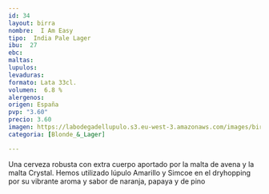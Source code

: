 ```yaml
---
id: 34
layout: birra
nombre:  I Am Easy
tipo:  India Pale Lager
ibu:  27
ebc:
maltas: 
lupulos: 
levaduras: 
formato: Lata 33cl.
volumen:  6.8 %
alergenos: 
origen: España
pvp: "3.60"
precio: 3.60
imagen: https://labodegadellupulo.s3.eu-west-3.amazonaws.com/images/birras/iameasyeasy.jpg
categoria: [Blonde_&_Lager]

---
```

Una cerveza robusta con extra cuerpo aportado por la malta de avena y la malta Crystal. Hemos utilizado lúpulo Amarillo y Simcoe en el dryhopping por su vibrante aroma y sabor de naranja, papaya y de pino

























